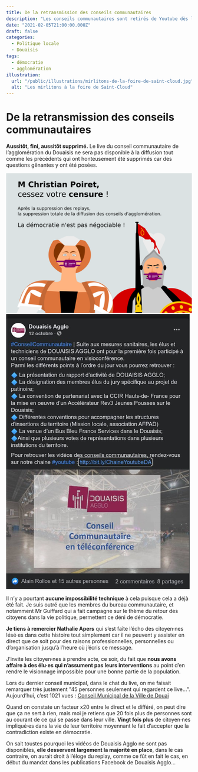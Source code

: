 ```yaml
---
title: De la retransmission des conseils communautaires
description: "Les conseils communautaires sont retirés de Youtube dès la fin du conseil de Douaisis Agglo : un déni de démocratie !"
date: "2021-02-05T21:00:00.000Z"
draft: false
categories:
  - Politique locale
  - Douaisis
tags:
  - démocratie
  - agglomération
illustration:
  url: "/public/illustrations/mirlitons-de-la-foire-de-saint-cloud.jpg"
  alt: "Les mirlitons à la foire de Saint-Cloud"
---
```


# De la retransmission des conseils communautaires

**Aussitôt, fini, aussitôt supprimé.** Le live du conseil communautaire de l’agglomération du Douaisis ne sera pas disponible à la diffusion tout comme les précédents qui ont honteusement été supprimés car des questions gênantes y ont été posées.

![Censure immédiate de Douaisis Agglo à la fin du conseil](/public/illustrations/conseil-communautaire-censure.svg)
![Publication de Douaisis Agglo ventant les mérites du direct](/public/illustrations/annonce-diffusion-conseil.jpg)

Il n’y a pourtant **aucune impossibilité technique** à cela puisque cela a déjà été fait. Je suis outré que les membres du bureau communautaire, et notamment Mr Guiffard qui a fait campagne sur le thème du retour des citoyens dans la vie politique, permettent ce déni de démocratie.

**Je tiens à remercier Nathalie Apers** qui s’est faîte l’écho des citoyen·nes lésé·es dans cette histoire tout simplement car il ne peuvent y assister en direct que ce soit pour des raisons professionnelles, personnelles ou d’organisation jusqu’à  l’heure où j’écris ce message.

J’invite les citoyen·nes à prendre acte, ce soir, du fait que **nous avons affaire à des élu·es qui n’assument pas leurs interventions** au point d’en rendre le visionnage impossible pour une bonne partie de la population.

Lors du dernier conseil municipal, dans le chat du live, on me faisait remarquer très justement "45 personnes seulement qui regardent ce live…".
Aujourd’hui, c’est 1021 vues :
[Conseil Municipal de la Ville de Douai](https://www.youtube.com/watch?v=tVr35iLXCYs "📺")

Quand on constate un facteur x20 entre le direct et le différé, on peut dire que ça ne sert à rien, mais moi je retiens que 20 fois plus de personnes sont au courant de ce qui se passe dans leur ville. **Vingt fois plus** de citoyen·nes impliqué·es dans la vie de leur territoire moyennant le fait d’accepter que la contradiction existe en démocratie.

On sait toustes pourquoi les vidéos de Douaisis Agglo ne sont pas disponibles, **elle desservent largement la majorité en place**, dans le cas contraire, on aurait droit à l’éloge du replay, comme ce fût en fait le cas, en début du mandat dans les publications Facebook de Douaisis Agglo…
